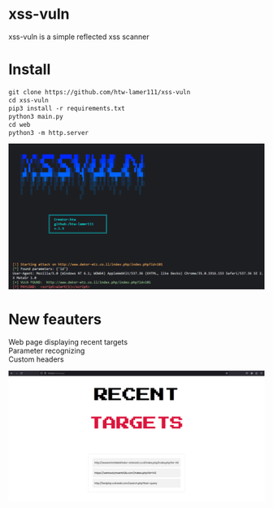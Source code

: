 # xss-vuln
xss-vuln is a simple reflected xss scanner
# Install 
```
git clone https://github.com/htw-lamer111/xss-vuln
cd xss-vuln 
pip3 install -r requirements.txt 
python3 main.py 
cd web
python3 -m http.server
```
![img](https://github.com/htw-lamer111/xss-vuln/blob/main/img/preview.png)

# New feauters
Web page displaying recent targets<br/>
Parameter recognizing<br />
Custom headers

![img](https://github.com/htw-lamer111/xss-vuln/blob/main/img/web_page.png)
